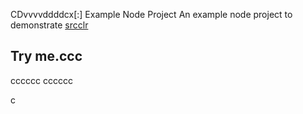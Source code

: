 CDvvvvddddcx[:] Example Node Project
An example node project to demonstrate [srcclr](https://www.srcclr.com)
## Try me.ccc
cccccc
cccccc

c
